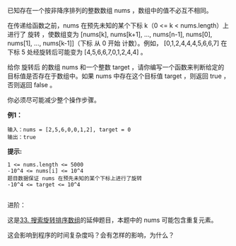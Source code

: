 已知存在一个按非降序排列的整数数组 nums ，数组中的值不必互不相同。

在传递给函数之前，nums 在预先未知的某个下标 k（0 <= k < nums.length）上进行了 旋转 ，使数组变为 [nums[k], nums[k+1], ..., nums[n-1], nums[0], nums[1], ..., nums[k-1]]（下标 从 0 开始 计数）。例如， [0,1,2,4,4,4,5,6,6,7] 在下标 5 处经旋转后可能变为 [4,5,6,6,7,0,1,2,4,4] 。

给你 旋转后 的数组 nums 和一个整数 target ，请你编写一个函数来判断给定的目标值是否存在于数组中。如果 nums 中存在这个目标值 target ，则返回 true ，否则返回 false 。

你必须尽可能减少整个操作步骤。

**例1：**
```
输入：nums = [2,5,6,0,0,1,2], target = 0
输出：true
```

**提示:**
```
1 <= nums.length <= 5000
-10^4 <= nums[i] <= 10^4
题目数据保证 nums 在预先未知的某个下标上进行了旋转
-10^4 <= target <= 10^4
 
```
进阶：

这是[33. 搜索旋转排序数组](https://leetcode.cn/problems/search-in-rotated-sorted-array/description/)的延伸题目，本题中的 nums  可能包含重复元素。

这会影响到程序的时间复杂度吗？会有怎样的影响，为什么？


